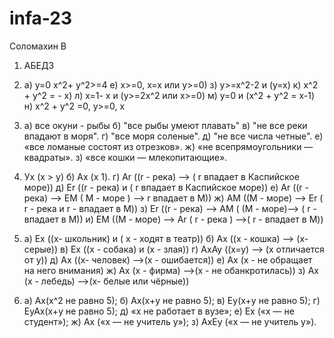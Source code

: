 # infa-23
Соломахин В

1) АБЕДЗ

2) а) у=0 x^2+ y^2>=4 е) x>=0, x=x или y>=0) з) y>=x^2-2 и (y=x) к) x^2 + y^2 = - x) л) x=1- x и (y>=2x^2 или x>=0) м) y=0 и (x^2 + y^2 = x-1) н) x^2 + y^2 =0, y>=0, x

3) а) все окуни - рыбы б) "все рыбы умеют плавать" в) "не все реки впадают в моря". г) "все моря соленые". д) "не все числа четные". е) «все ломаные состоят из отрезков». ж) «не всепрямоугольники — квадраты». з) «все кошки — млекопитающие».

4) Ух (х > у) б) Aх (х 1). г) Ar ((r - река) --> ( r впадает в Каспийское море)) д) Er ((r - река) и ( r впадает в Каспийское море)) е) Ar ((r - река) --> EM ( M - море ) --> r впадает в M)) ж) AM ((M - море) --> Er ( r - река и r - впадает в М)) з) Er ((r - река) --> АМ ( (М - море)--> ( r - впадает в М)) и) EM ((M - море) --> Ar ( r - река ) -->( r - впадает в М))

5) а) Ex ((x- школьник) и ( х - ходят в театр)) б) Ах ((х - кошка) --> (х- серые)) в) Ех ((х - собака) и (х - злая)) г) АхАу ((х=у) --> (х отличается от у)) д) Ах ((х- человек) -->(х - ошибается)) е) Ах (х - не обращает на него внимания) ж) Ах (х - фирма) -->(х - не обанкротилась)) з) Ах (х - лебедь) —>(х- белые или чёрные))

6) а) Ах(х^2 не равно 5); б) Ах(х+у не равно 5); в) Еу(х+у не равно 5); г) ЕуАх(х+у не равно 5); д) «х не работает в вузе»; е) Еx («х — не студент»); ж) Ах («х — не учитель у»); з) АхЕу («х — не учитель у»).
